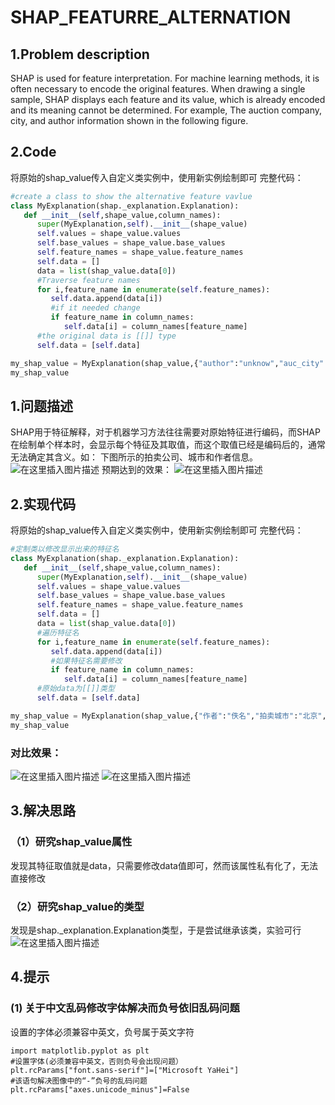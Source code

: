 # SHAP_FEATURRE_ALTERNATION
## 1.Problem description
SHAP is used for feature interpretation. For machine learning methods, it is often necessary to encode the original features. When drawing a single sample, SHAP displays each feature and its value, which is already encoded and its meaning cannot be determined. For example, The auction company, city, and author information shown in the following figure.


## 2.Code
将原始的shap_value传入自定义类实例中，使用新实例绘制即可
完整代码：
```python
#create a class to show the alternative feature vavlue
class MyExplanation(shap._explanation.Explanation):
   def __init__(self,shape_value,column_names):
      super(MyExplanation,self).__init__(shape_value)
      self.values = shape_value.values
      self.base_values = shape_value.base_values
      self.feature_names = shape_value.feature_names
      self.data = []
      data = list(shap_value.data[0])
      #Traverse feature names
      for i,feature_name in enumerate(self.feature_names):
         self.data.append(data[i])
         #if it needed change
         if feature_name in column_names:
            self.data[i] = column_names[feature_name]
      #the original data is [[]] type
      self.data = [self.data]

my_shap_value = MyExplanation(shap_value,{"author":"unknow","auc_city":"Beijing","auc_company":"BaoLi"})
my_shap_value
```


## 1.问题描述
SHAP用于特征解释，对于机器学习方法往往需要对原始特征进行编码，而SHAP在绘制单个样本时，会显示每个特征及其取值，而这个取值已经是编码后的，通常无法确定其含义。如：
下图所示的拍卖公司、城市和作者信息。
![在这里插入图片描述](https://img-blog.csdnimg.cn/8aef1c402aca4b648c1e3ed34983b9cf.png)
预期达到的效果：
![在这里插入图片描述](https://img-blog.csdnimg.cn/27477b150925478a8a9e96e53733df20.png)
## 2.实现代码
将原始的shap_value传入自定义类实例中，使用新实例绘制即可
完整代码：
```python
#定制类以修改显示出来的特征名
class MyExplanation(shap._explanation.Explanation):
   def __init__(self,shape_value,column_names):
      super(MyExplanation,self).__init__(shape_value)
      self.values = shape_value.values
      self.base_values = shape_value.base_values
      self.feature_names = shape_value.feature_names
      self.data = []
      data = list(shap_value.data[0])
      #遍历特征名
      for i,feature_name in enumerate(self.feature_names):
         self.data.append(data[i])
         #如果特征名需要修改
         if feature_name in column_names:
            self.data[i] = column_names[feature_name]
      #原始data为[[]]类型
      self.data = [self.data]

my_shap_value = MyExplanation(shap_value,{"作者":"佚名","拍卖城市":"北京","拍卖公司":"保利"})
my_shap_value
```
### 对比效果：
![在这里插入图片描述](https://img-blog.csdnimg.cn/21bd1eb28c364e858bf356cf655ae2f4.png)
![在这里插入图片描述](https://img-blog.csdnimg.cn/61542e0dc94d46bbb77a908767bb6ebd.png)
## 3.解决思路
### （1）研究shap_value属性
发现其特征取值就是data，只需要修改data值即可，然而该属性私有化了，无法直接修改
### （2）研究shap_value的类型
发现是shap._explanation.Explanation类型，于是尝试继承该类，实验可行
![在这里插入图片描述](https://img-blog.csdnimg.cn/24096313d5be4d389a9c68d749561302.png)
## 4.提示
### (1) 关于中文乱码修改字体解决而负号依旧乱码问题
设置的字体必须兼容中英文，负号属于英文字符
````
import matplotlib.pyplot as plt
#设置字体(必须兼容中英文，否则负号会出现问题）
plt.rcParams["font.sans-serif"]=["Microsoft YaHei"] 
#该语句解决图像中的“-”负号的乱码问题
plt.rcParams["axes.unicode_minus"]=False 
````

